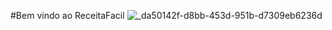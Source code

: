 #Bem vindo ao ReceitaFacil
![_da50142f-d8bb-453d-951b-d7309eb6236d](https://github.com/fabriciofvm/Projeto_ImersaoIA_ReceitaFacil-/assets/98234014/59355e24-3f56-4890-b114-e9de1c1148b2)

